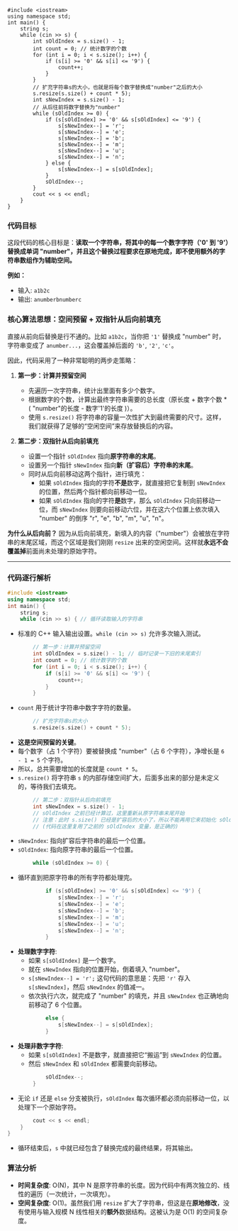 ```
#include <iostream>
using namespace std;
int main() {
    string s;
    while (cin >> s) {
        int sOldIndex = s.size() - 1;
        int count = 0; // 统计数字的个数
        for (int i = 0; i < s.size(); i++) {
            if (s[i] >= '0' && s[i] <= '9') {
                count++;
            }
        }
        // 扩充字符串s的大小，也就是将每个数字替换成"number"之后的大小
        s.resize(s.size() + count * 5);
        int sNewIndex = s.size() - 1;
        // 从后往前将数字替换为"number"
        while (sOldIndex >= 0) {
            if (s[sOldIndex] >= '0' && s[sOldIndex] <= '9') {
                s[sNewIndex--] = 'r';
                s[sNewIndex--] = 'e';
                s[sNewIndex--] = 'b';
                s[sNewIndex--] = 'm';
                s[sNewIndex--] = 'u';
                s[sNewIndex--] = 'n';
            } else {
                s[sNewIndex--] = s[sOldIndex];
            }
            sOldIndex--;
        }
        cout << s << endl;       
    }
}
```



### 代码目标

这段代码的核心目标是：**读取一个字符串，将其中的每一个数字字符（'0' 到 '9'）替换成单词 "number"，并且这个替换过程要求在原地完成，即不使用额外的字符串数组作为辅助空间。**

**例如：**
*   输入: `a1b2c`
*   输出: `anumberbnumberc`

### 核心算法思想：空间预留 + 双指针从后向前填充

直接从前向后替换是行不通的。比如 `a1b2c`，当你把 `'1'` 替换成 "number" 时，字符串变成了 `anumber...`，这会覆盖掉后面的 `'b'`, `'2'`, `'c'`。

因此，代码采用了一种非常聪明的两步走策略：

1.  **第一步：计算并预留空间**
    *   先遍历一次字符串，统计出里面有多少个数字。
    *   根据数字的个数，计算出最终字符串需要的总长度（原长度 + 数字个数 * ( "number"的长度 - 数字'1'的长度 )）。
    *   使用 `s.resize()` 将字符串的容量一次性扩大到最终需要的尺寸。这样，我们就获得了足够的“空闲空间”来存放替换后的内容。

2.  **第二步：双指针从后向前填充**
    *   设置一个指针 `sOldIndex` 指向**原字符串的末尾**。
    *   设置另一个指针 `sNewIndex` 指向**新（扩容后）字符串的末尾**。
    *   同时从后向前移动这两个指针，进行填充：
        *   如果 `sOldIndex` 指向的字符**不是**数字，就直接把它复制到 `sNewIndex` 的位置，然后两个指针都向前移动一位。
        *   如果 `sOldIndex` 指向的字符**是**数字，那么 `sOldIndex` 只向前移动一位，而 `sNewIndex` 则要向前移动六位，并在这六个位置上依次填入 "number" 的倒序 "r", "e", "b", "m", "u", "n"。

**为什么从后向前？**
因为从后向前填充，新填入的内容（"number"）会被放在字符串的末尾区域，而这个区域是我们刚刚 `resize` 出来的空闲空间。这样就**永远不会覆盖掉**前面尚未处理的原始字符。

---

### 代码逐行解析

```cpp
#include <iostream>
using namespace std;
int main() {
    string s;
    while (cin >> s) { // 循环读取输入的字符串
```
*   标准的 C++ 输入输出设置。`while (cin >> s)` 允许多次输入测试。

```cpp
        // 第一步：计算并预留空间
        int sOldIndex = s.size() - 1; // 临时记录一下旧的末尾索引
        int count = 0; // 统计数字的个数
        for (int i = 0; i < s.size(); i++) {
            if (s[i] >= '0' && s[i] <= '9') {
                count++;
            }
        }
```
*   `count` 用于统计字符串中数字字符的数量。

```cpp
        // 扩充字符串s的大小
        s.resize(s.size() + count * 5);
```
*   **这是空间预留的关键**。
*   每个数字（占 1 个字符）要被替换成 "number"（占 6 个字符），净增长是 `6 - 1 = 5` 个字符。
*   所以，总共需要增加的长度就是 `count * 5`。
*   `s.resize()` 将字符串 `s` 的内部存储空间扩大，后面多出来的部分是未定义的，等待我们去填充。

```cpp
        // 第二步：双指针从后向前填充
        int sNewIndex = s.size() - 1;
        // sOldIndex 之前已经计算过，这里重新从原字符串末尾开始
        // 注意：此时 s.size() 已经是扩容后的大小了，所以不能再用它来初始化 sOldIndex
        // (代码在这里复用了之前的 sOldIndex 变量，是正确的)
```
*   `sNewIndex`: 指向扩容后字符串的最后一个位置。
*   `sOldIndex`: 指向原字符串的最后一个位置。

```cpp
        while (sOldIndex >= 0) {
```
*   循环直到把原字符串的所有字符都处理完。

```cpp
            if (s[sOldIndex] >= '0' && s[sOldIndex] <= '9') {
                s[sNewIndex--] = 'r';
                s[sNewIndex--] = 'e';
                s[sNewIndex--] = 'b';
                s[sNewIndex--] = 'm';
                s[sNewIndex--] = 'u';
                s[sNewIndex--] = 'n';
            }
```
*   **处理数字字符**:
    *   如果 `s[sOldIndex]` 是一个数字。
    *   就在 `sNewIndex` 指向的位置开始，倒着填入 "number"。
    *   `s[sNewIndex--] = 'r';` 这句代码的意思是：先把 `'r'` 存入 `s[sNewIndex]`，然后 `sNewIndex` 的值减一。
    *   依次执行六次，就完成了 "number" 的填充，并且 `sNewIndex` 也正确地向前移动了 6 个位置。

```cpp
            else {
                s[sNewIndex--] = s[sOldIndex];
            }
```
*   **处理非数字字符**:
    *   如果 `s[sOldIndex]` 不是数字，就直接把它“搬运”到 `sNewIndex` 的位置。
    *   然后 `sNewIndex` 和 `sOldIndex` 都需要向前移动。

```cpp
            sOldIndex--;
        }
```
*   无论 `if` 还是 `else` 分支被执行，`sOldIndex` 每次循环都必须向前移动一位，以处理下一个原始字符。

```cpp
        cout << s << endl;       
    }
}
```
*   循环结束后，`s` 中就已经包含了替换完成的最终结果，将其输出。

### 算法分析

*   **时间复杂度**: O(N)，其中 N 是原字符串的长度。因为代码中有两次独立的、线性的遍历（一次统计，一次填充）。
*   **空间复杂度**: O(1)。虽然我们用 `resize` 扩大了字符串，但这是在**原地修改**，没有使用与输入规模 N 线性相关的**额外**数据结构。这被认为是 O(1) 的空间复杂度。